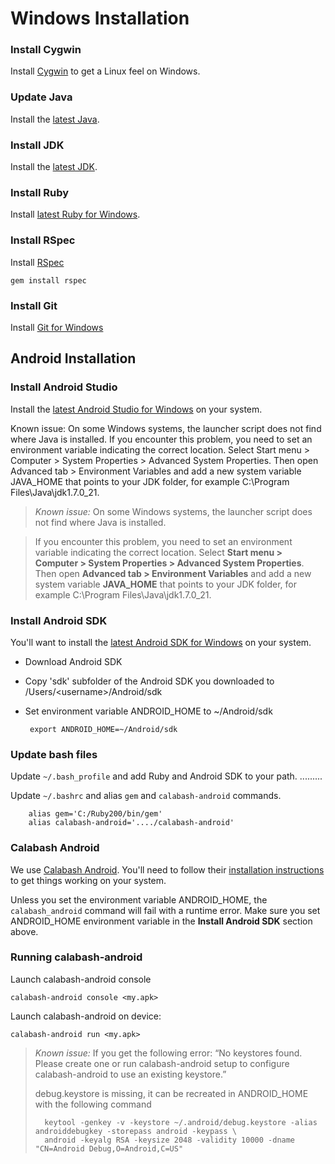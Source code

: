 Windows Installation
================

### Install Cygwin ##
Install [Cygwin](http://cygwin.com/install.html) to get a Linux feel on Windows.

### Update Java ##
Install the [latest Java](http://java.com/en/download/index.jsp).

### Install JDK ##
Install the [latest JDK](http://www.oracle.com/technetwork/java/javase/downloads/index.html).

### Install Ruby ##
Install [latest Ruby for Windows](http://rubyinstaller.org/).

### Install RSpec ##
Install [RSpec](http://rspec.info/)

    gem install rspec

### Install Git ##
Install [Git for Windows](http://git-scm.com/download/win)

## Android Installation #

### Install Android Studio ##
Install the [latest Android Studio for Windows](http://developer.android.com/sdk/installing/studio.html) on your system.

Known issue: On some Windows systems, the launcher script does not find where Java is installed. If you encounter this problem, you need to set an environment variable indicating the correct location.
Select Start menu > Computer > System Properties > Advanced System Properties. Then open Advanced tab > Environment Variables and add a new system variable JAVA_HOME that points to your JDK folder, for example C:\Program Files\Java\jdk1.7.0_21.

>*Known issue:* On some Windows systems, the launcher script does not find where Java is installed.

>If you encounter this problem, you need to set an environment variable indicating the correct location. Select **Start menu > Computer > System Properties > Advanced System Properties**. Then open **Advanced tab > Environment Variables** and add a new system variable **JAVA_HOME** that points to your JDK folder, for example C:\Program Files\Java\jdk1.7.0_21. 

### Install Android SDK ##
You'll want to install the [latest Android SDK for Windows](https://developer.android.com/sdk/index.html) on your system.

 * Download Android SDK

 * Copy 'sdk' subfolder of the Android SDK you downloaded to /Users/&lt;username>/Android/sdk

 * Set environment variable ANDROID_HOME to ~/Android/sdk

        export ANDROID_HOME=~/Android/sdk

### Update bash files ##
Update `~/.bash_profile` and add Ruby and Android SDK to your path.
        ......... 

Update `~/.bashrc` and alias `gem` and `calabash-android` commands.
     
        alias gem='C:/Ruby200/bin/gem'
        alias calabash-android='..../calabash-android'

### Calabash Android ##
We use [Calabash Android](https://github.com/calabash/calabash-android/blob/master/documentation/installation.md). You'll need to follow their [installation instructions](https://github.com/calabash/calabash-android/blob/master/documentation/installation.md) to get things working on your system.

Unless you set the environment variable ANDROID_HOME, the `calabash_android` command will fail with a runtime error.
Make sure you set ANDROID_HOME environment variable in the **Install Android SDK** section above.

### Running calabash-android ##
Launch calabash-android console

    calabash-android console <my.apk>

Launch calabash-android on device:

    calabash-android run <my.apk>

>*Known issue:* If you get the following error:
“No keystores found. Please create one or run calabash-android setup to configure calabash-android to use an existing keystore.”
>
>debug.keystore is missing, it can be recreated in ANDROID_HOME with the following command
>
>       keytool -genkey -v -keystore ~/.android/debug.keystore -alias androiddebugkey -storepass android -keypass \
>       android -keyalg RSA -keysize 2048 -validity 10000 -dname "CN=Android Debug,O=Android,C=US"
